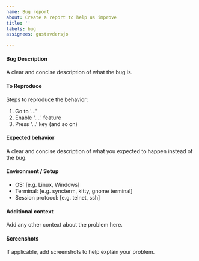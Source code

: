 ```yaml
---
name: Bug report
about: Create a report to help us improve
title: ''
labels: bug
assignees: gustavdersjo

---
```


#### **Bug Description**
A clear and concise description of what the bug is.

#### **To Reproduce**
Steps to reproduce the behavior:
1. Go to '...'
2. Enable '....' feature
3. Press '...' key
(and so on)

#### **Expected behavior**
A clear and concise description of what you expected to happen instead of the bug.

#### **Environment / Setup**
- OS: [e.g. Linux, Windows]
- Terminal: [e.g. syncterm, kitty, gnome terminal]
- Session protocol: [e.g. telnet, ssh]

#### **Additional context**
Add any other context about the problem here.

#### **Screenshots**
If applicable, add screenshots to help explain your problem.
